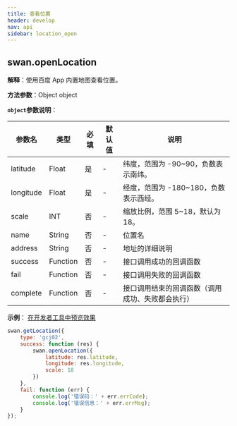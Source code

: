 ```yaml
---
title: 查看位置
header: develop
nav: api
sidebar: location_open
---
```

## swan.openLocation

**解释**：使用百度 App 内置地图查看位置。

**方法参数**：Object object

**`object`参数说明**：

|参数名 |类型  |必填 | 默认值 |说明|
|---- | ---- | ---- | ----|----|
|latitude   | Float |  是  | -| 纬度，范围为 -90~90，负数表示南纬。|
|longitude  | Float  | 是  | -| 经度，范围为 -180~180，负数表示西经。|
|scale  | INT |否 | -|  缩放比例，范围 5~18，默认为18。|
|name  | String |否 | -| 位置名|
|address  | String |否 | -| 地址的详细说明|
|success  | Function |否 | -| 接口调用成功的回调函数|
|fail  | Function |否 | -| 接口调用失败的回调函数|
|complete  | Function |否 | -| 接口调用结束的回调函数（调用成功、失败都会执行）|

**示例**：
<a href="swanide://fragment/8dfef443454866063515a1c3192982281548068706910" title="在开发者工具中预览效果" target="_blank">在开发者工具中预览效果</a>

```js
swan.getLocation({
    type: 'gcj02',
    success: function (res) {
        swan.openLocation({
            latitude: res.latitude,
            longitude: res.longitude,
            scale: 18
        })
    },
    fail: function (err) {
        console.log('错误码：' + err.errCode);
        console.log('错误信息：' + err.errMsg);
    }
});
```
<!-- #### 错误码


|错误码|说明|
|--|--|
|202|解析失败，请检查参数是否正确。| -->